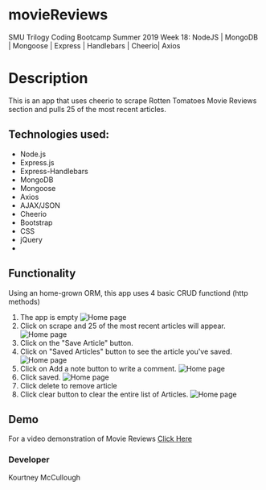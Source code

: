 # movieReviews

SMU Trilogy Coding Bootcamp Summer 2019 Week 18: NodeJS | MongoDB | Mongoose | Express | Handlebars | Cheerio| Axios

# Description

This is an app that uses cheerio to scrape Rotten Tomatoes Movie Reviews section and pulls 25 of the most recent articles.

## Technologies used:

- Node.js
- Express.js
- Express-Handlebars
- MongoDB
- Mongoose
- Axios
- AJAX/JSON
- Cheerio
- Bootstrap
- CSS
- jQuery
-

## Functionality

Using an home-grown ORM, this app uses 4 basic CRUD functiond (http methods)

1. The app is empty
   ![Home page](/homepage.png)
2. Click on scrape and 25 of the most recent articles will appear.
   ![Home page](/homewitharticle.png)
3. Click on the "Save Article" button.
4. Click on "Saved Articles" button to see the article you've saved.
   ![Home page](/savedarticles.png)
5. Click on Add a note button to write a comment.
   ![Home page](/notes.png)
6. Click saved.
   ![Home page](/savedpage.png)
7. Click delete to remove article
8. Click clear button to clear the entire list of Articles.
   ![Home page](/homepage.png)

## Demo

For a video demonstration of Movie Reviews [Click Here](https://drive.google.com/file/d/1ZJzBkVjfpQwyhyXTvgvKLrRjIFEw7mQ5/view)

### Developer

Kourtney McCullough
